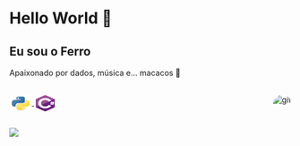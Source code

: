 # Hello World 👋
## Eu sou o Ferro
Apaixonado por dados, música e... macacos 🐒
<div align="center">
  <a href="https://github.com/ferropng">
</div>
  <div style="display: inline_block"><br>
  <img align="center" alt="ferro-Python" height="30" width="40" src="https://raw.githubusercontent.com/devicons/devicon/master/icons/python/python-original.svg">
  <img align="center" alt="ferro-Csharp" height="30" width="40" src="https://raw.githubusercontent.com/devicons/devicon/master/icons/csharp/csharp-original.svg">
    
  <img align="right" alt="gif" height="150" style="border-radius:50px;" src="https://cdn.discordapp.com/attachments/512461106631933963/974077820483538994/Bleach_Ichigo_GIF_-_Bleach_Ichigo_Rukia_-_Discover__Share_GIFs.gif">
  </div>
  
  ## 
  
  <div> 
  <a href="https://www.linkedin.com/in/eduardo-ferro-b05680217/" target="_blank"><img src="https://img.shields.io/badge/-LinkedIn-%230077B5?style=for-the-badge&logo=linkedin&logoColor=white" target="_blank"></a> 

  </div>
 
